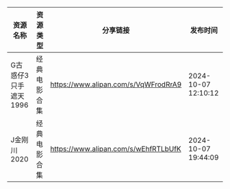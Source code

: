 | 资源名称          | 资源类型   | 分享链接                                 | 发布时间                |
| ------------- | ------ | ------------------------------------ | ------------------- |
| G古惑仔3只手遮天1996 | 经典电影合集 | https://www.alipan.com/s/VqWFrodRrA9 | 2024-10-07 12:10:12 |
| J金刚川2020      | 经典电影合集 | https://www.alipan.com/s/wEhfRTLbUfK | 2024-10-07 19:44:09 |
